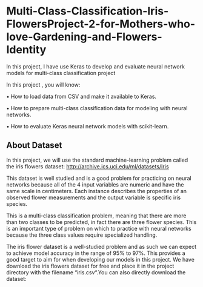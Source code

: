 # Multi-Class-Classification-Iris-FlowersProject-2-for-Mothers-who-love-Gardening-and-Flowers-Identity
In this project, I have  use Keras to develop and evaluate neural network models for multi-class classification project

In this project  , you will know:

•	How to load data from CSV and make it available to Keras.

•	How to prepare multi-class classification data for modeling with neural networks.

•	How to evaluate Keras neural network models with scikit-learn.

## About Dataset
In this project, we will use the standard machine-learning problem called the iris flowers dataset:
http://archive.ics.uci.edu/ml/datasets/Iris

This dataset is well studied and is a good problem for practicing on neural networks because all of the 4 input variables are numeric and have the same scale in centimeters. Each instance describes the properties of an observed flower measurements and the output variable is specific iris species.

This is a multi-class classification problem, meaning that there are more than two classes to be predicted, in fact there are three flower species. This is an important type of problem on which to practice with neural networks because the three class values require specialized handling.

The iris flower dataset is a well-studied problem and as such we can expect to achieve model accuracy in the range of 95% to 97%. This provides a good target to aim for when developing our models in this project.
We have download the iris flowers dataset for free and place it in the project directory with the filename “iris.csv“.You can also directly download the dataset:



